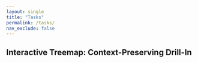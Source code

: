 ```yaml
---
layout: single
title: "Tasks"
permalink: /tasks/
nav_exclude: false
---
```


<script src="https://d3js.org/d3.v7.min.js"></script>

<h2>Interactive Treemap: Context-Preserving Drill-In</h2>
<div id="treemap"></div>

<script>
document.addEventListener("DOMContentLoaded", function () {
  const width = 960;
  const height = 600;
  const color = d3.scaleOrdinal(d3.schemeCategory10);

  const svg = d3.select("#treemap")
    .append("svg")
    .attr("viewBox", [0, 0, width, height])
    .style("font-family", "sans-serif")
    .style("font-size", "14px");

  d3.json("/assets/data/Tasks.json").then(data => {
    const root = d3.hierarchy(data)
      .sum(d => d.size || 0)
      .sort((a, b) => b.value - a.value);

    d3.treemap()
      .size([width, height])
      .paddingInner(2)(root);

    const group = svg.append("g");

    draw(null); // draw initially with no node selected

    function draw(activeNode = null) {
      group.selectAll("*").remove();

      const topLevelNodes = root.children;

      const nodes = group.selectAll("g")
        .data(topLevelNodes)
        .join("g")
        .attr("transform", d => `translate(${d.x0},${d.y0})`)
        .style("cursor", d => d.children ? "pointer" : "default")
        .on("click", (event, d) => {
          event.stopPropagation();
          draw(d);
        });

      nodes.append("rect")
        .attr("width", d => d.x1 - d.x0)
        .attr("height", d => d.y1 - d.y0)
        .attr("fill", d => d === activeNode ? color(d.data.name) : "#ddd")
        .attr("stroke", "#fff");

      nodes.append("text")
        .attr("x", 4)
        .attr("y", 18)
        .text(d => d.data.name)
        .attr("fill", d => d === activeNode ? "white" : "#666")
        .style("pointer-events", "none");

      if (activeNode) {
        const innerGroup = group.append("g")
          .attr("clip-path", `inset(${activeNode.y0}px ${width - activeNode.x1}px ${height - activeNode.y1}px ${activeNode.x0}px)`);

        innerGroup.selectAll("g")
          .data(activeNode.children)
          .join("g")
          .attr("transform", d => `translate(${d.x0},${d.y0})`)
          .on("click", (event, d) => {
            if (d.children) draw(d); // drill deeper if needed
            event.stopPropagation();
          })
          .call(g => {
            g.append("rect")
              .attr("width", d => d.x1 - d.x0)
              .attr("height", d => d.y1 - d.y0)
              .attr("fill", d => color(activeNode.data.name))
              .attr("stroke", "#fff");

            g.append("text")
              .attr("x", 4)
              .attr("y", 18)
              .text(d => d.data.name)
              .attr("fill", "white")
              .style("font-size", "12px")
              .style("pointer-events", "none");
          });

        svg.on("click", () => draw(null));
      }
    }
  }).catch(err => {
    console.error("Error loading JSON:", err);
  });
});
</script>














<!--
OLD: basic 21 Orders block layout
<script src="https://d3js.org/d3.v7.min.js"></script>

<h2>Basic Block Display: 21 Orders</h2>
<div id="treemap"></div>

<script>
document.addEventListener("DOMContentLoaded", function () {
  const width = 960;
  const height = 600;

  const svg = d3.select("#treemap")
    .append("svg")
    .attr("width", width)
    .attr("height", height);

  const color = d3.scaleOrdinal(d3.schemeCategory10);

  d3.json("/assets/data/tasks.json").then(data => {
    const orders = data.children;  // <-- 21 Orders

    const boxWidth = width / 7;
    const boxHeight = height / 3;

    const nodes = svg.selectAll("g")
      .data(orders)
      .enter()
      .append("g")
      .attr("transform", (d, i) => {
        const col = i % 7;
        const row = Math.floor(i / 7);
        return `translate(${col * boxWidth}, ${row * boxHeight})`;
      });

    nodes.append("rect")
      .attr("width", boxWidth - 10)
      .attr("height", boxHeight - 10)
      .attr("fill", d => color(d.name));

    nodes.append("text")
      .attr("x", 10)
      .attr("y", 20)
      .text(d => d.name)
      .style("font-size", "12px")
      .attr("fill", "white");
  });
});
</script>
-->
